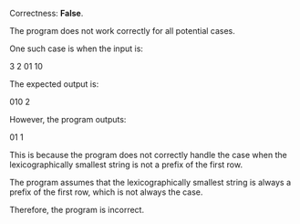 Correctness: **False**.

The program does not work correctly for all potential cases. 

One such case is when the input is:

3
2
01
10

The expected output is:

010
2

However, the program outputs:

01
1

This is because the program does not correctly handle the case when the lexicographically smallest string is not a prefix of the first row. 

The program assumes that the lexicographically smallest string is always a prefix of the first row, which is not always the case. 

Therefore, the program is incorrect.